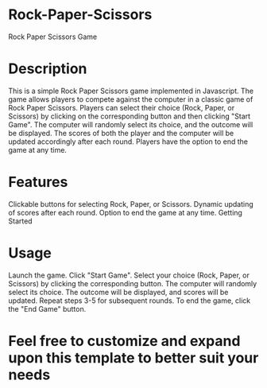 # Rock-Paper-Scissors
Rock Paper Scissors Game

# Description

This is a simple Rock Paper Scissors game implemented in Javascript. 
The game allows players to compete against the computer in a classic game of Rock Paper Scissors. 
Players can select their choice (Rock, Paper, or Scissors) by clicking on the corresponding button and then clicking "Start Game". 
The computer will randomly select its choice, and the outcome will be displayed. 
The scores of both the player and the computer will be updated accordingly after each round. 
Players have the option to end the game at any time.

# Features

Clickable buttons for selecting Rock, Paper, or Scissors.
Dynamic updating of scores after each round.
Option to end the game at any time.
Getting Started

# Usage

Launch the game.
Click "Start Game".
Select your choice (Rock, Paper, or Scissors) by clicking the corresponding button.
The computer will randomly select its choice.
The outcome will be displayed, and scores will be updated.
Repeat steps 3-5 for subsequent rounds.
To end the game, click the "End Game" button.

# Feel free to customize and expand upon this template to better suit your needs
